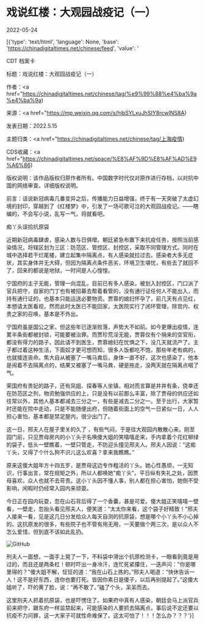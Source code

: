 # 戏说红楼：大观园战疫记（一）

2022-05-24

[{'type': 'text/html', 'language': None, 'base': 'https://chinadigitaltimes.net/chinese/feed', 'value': '

CDT 档案卡

标题：戏说红楼：大观园战疫记（一）

作者：<a href="https://chinadigitaltimes.net/chinese/tag/%e9%99%88%e4%ba%9a%e4%ba%9a)

来源：<a href="https://mp.weixin.qq.com/s/hjbSYLxuJhSIY8rcwINS8A)

发表日期：2022.5.15

主题归类：<a href="https://chinadigitaltimes.net/chinese/tag/上海疫情)

CDS收藏：<a href="https://chinadigitaltimes.net/space/%E8%AF%9D%E8%AF%AD%E9%A6%86)

版权说明：该作品版权归原作者所有。中国数字时代仅对原作进行存档，以对抗中国的网络审查。详细版权说明。





前言：话说新冠病毒几番变异之后，传播能力日益增强，终于有一天突破了太虚幻境的封印，穿越到了《红楼梦》中，引发了一场可歌可泣的大观园战疫记。——瞎编的，不会写小说，乱写一气，将就看吧。 

痴丫头误拾抗原袋

近期新冠病毒肆虐，感染人数与日俱增。朝廷紧急布置下来抗疫任务，按照当前感染情况，将辖区划为三区：防范区、管控区、封控区，采取不同管理方式。同时在城中选择若干烂尾楼，建立起集中隔离点，有人感染就拉过去。感染者大多无症状，其实身体并无大碍，但因为隔离点条件恶劣，环境卫生堪忧，有些去了就回不了，回来的都说是地狱，一时间是人心惶惶。

宁国府的主子无能，管理一向混乱，目前已有多人感染，被划入封控区，门口派了官兵把守，自家的门丁也有被招募去帮着看管的，没有通行证任何人不能出入，而持有通行证的，也基本只能运送必要物资。贾蓉的媳妇怀孕了，前几天有点见红，本想请太医看视，然而此时太医已不能回家，太医院实行了闭环管理，除宫内、权贵之家的召唤，基本是不外出。

宁国府虽是国公之家，但这些年已逐渐败落，声势大不如前。如今更爆出疫情，连累半条街都被封锁，可能要被治罪。而贾珍荒淫无能，贾蓉仅有个捐来的空官衔，都没有得力的路子。因此请不到医生，贾蓉媳妇在忧惧之下，没几天就流产了。主子都过着这种生活，下面奴才更可想而知，很多人饭都吃不饱，那些年老有病的，也就接连丧命。焦大自从被塞了一嘴马粪后，身体一直不好，这次也感染了，他本是闹着不去隔离点的，结果又被塞了一嘴马粪，硬是拖走，没两天就在隔离点咽了气。

荣国府有贵妃的路子，还有凤姐、探春等人坐镇，相对而言算是井井有条，侥幸还在防范区之列，物资勉强供应的上，只是没有以前那么丰富，除了贾母的供应还如往常以外，其他人基本都减去三分之一，有些是减去二分之一。至于出行，大家暂时还能在院中走动，只是不能随便出府，但随着街面上的空气一日紧似一日，人人担心害怕，基本都是禁足屋内，很少出门了。

这一日，邢夫人在屋子里关的久了 ，有些气闷，于是往大观园内散散心来。刚至园门前，只见贾母房内的小丫头子名唤傻大姐的笑嘻嘻走来，手内拿着个花红柳绿的袋子，低头一壁瞧着，一壁只管走，不防迎头撞见邢夫人。邢夫人因说：“这痴丫头，又得了个什么狗不识儿这么欢喜？拿来我瞧瞧。”

原来这傻大姐年方十四五岁，是贾母这边专作粗活的丫头。她心性愚顽，一无知识，行事出言，常在规矩之外，所以人都唤她&quot;痴丫头&quot;。平日纵有失礼之处，因贾母喜欢，众人也就不去苛责。这小丫头因不懂人事，别人都在担心害怕，她倒不受影响，闲暇时仍经常入园内来顽耍。

今日正在园内玩耍，忽在山石背后得了一个香囊，甚是可爱。傻大姐正笑嘻嘻一壁看，一壁走，忽抬头看见邢夫人，便笑道：“太太你来看，这个袋子好精致！&quot;邢夫人接来一看，见是这几日分发给众人每天自测的抗原袋，想是哪个小丫头不小心掉的。这抗原发的很多，有些院子也不管有用无用，一天要做个两三次，是以众人不怎么爱惜，但到底不该如此乱扔。

![GitHub](https://chinadigitaltimes.net/chinese/files/2022/05/post-681899-628cbabe053d4.png)

刑夫人一面想，一面手上晃了一下，不料袋中滑出个抗原检测卡，一眼看到竟是用过的，而且还是两条杠！顿时吓出一身冷汗，连忙死紧攥住，一迭声问：&quot;你是哪里得的？&quot;傻大姐不解，怔怔的道：“我在山石上拣的。”邢夫人喝道：“快休告诉一人！这不是好东西，连你也要打死。皆因你素日是傻子，以后再别提起了。”这傻大姐听了，吓的黄了脸，说：“再不敢了。”磕了个头，呆呆而去。

这里刑夫人抓着抗原袋，也是吓愣住了。如果府中真有人感染，朝廷会马上派官兵前来把守，跟东府一样监禁起来，可能感染的人要抓去隔离点，事后说不定还要以抗疫不力问罪，这一大家子可就性命难保了。这太可怕了！！！怎么办？？？'}]